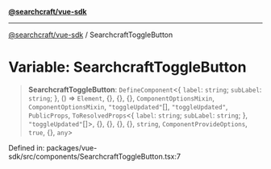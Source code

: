 [**@searchcraft/vue-sdk**](../README.md)

***

[@searchcraft/vue-sdk](../globals.md) / SearchcraftToggleButton

# Variable: SearchcraftToggleButton

> **SearchcraftToggleButton**: `DefineComponent`\<\{ `label`: `string`; `subLabel`: `string`; \}, () => `Element`, \{\}, \{\}, \{\}, `ComponentOptionsMixin`, `ComponentOptionsMixin`, `"toggleUpdated"`[], `"toggleUpdated"`, `PublicProps`, `ToResolvedProps`\<\{ `label`: `string`; `subLabel`: `string`; \}, `"toggleUpdated"`[]\>, \{\}, \{\}, \{\}, \{\}, `string`, `ComponentProvideOptions`, `true`, \{\}, `any`\>

Defined in: packages/vue-sdk/src/components/SearchcraftToggleButton.tsx:7
